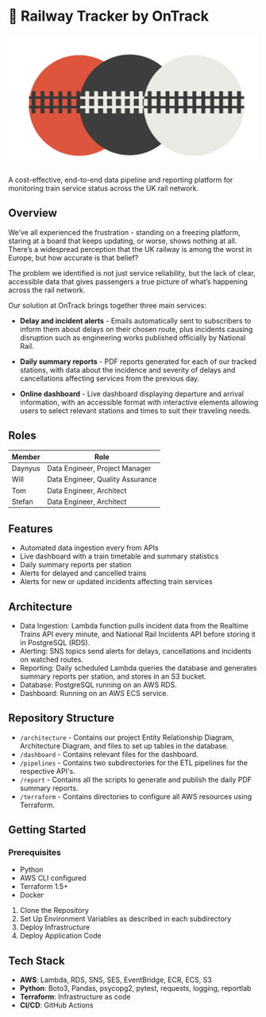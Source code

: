 # 🚆 Railway Tracker by OnTrack

![logo](./OnTrack.png)

A cost-effective, end-to-end data pipeline and reporting platform for monitoring train service status across the UK rail network.

## Overview

We’ve all experienced the frustration - standing on a freezing platform, staring at a board that keeps updating, or worse, shows nothing at all.
There’s a widespread perception that the UK railway is among the worst in Europe, but how accurate is that belief?

The problem we identified is not just service reliability, but the lack of clear, accessible data that gives passengers a true picture of what’s happening across the rail network.

Our solution at OnTrack brings together three main services:

- **Delay and incident alerts** - Emails automatically sent to subscribers to inform them about delays on their chosen route, plus incidents causing disruption such as engineering works published officially by National Rail.

- **Daily summary reports** - PDF reports generated for each of our tracked stations, with data about the incidence and severity of delays and cancellations affecting services from the previous day.

- **Online dashboard** - Live dashboard displaying departure and arrival information, with an accessible format with interactive elements allowing users to select relevant stations and times to suit their traveling needs.

## Roles

| Member    | Role                            |
|-----------|---------------------------------|
| Daynyus   | Data Engineer, Project Manager  |
| Will      | Data Engineer, Quality Assurance|
| Tom       | Data Engineer, Architect        |
| Stefan    | Data Engineer, Architect        |

## Features

- Automated data ingestion every from APIs
- Live dashboard with a train timetable and summary statistics
- Daily summary reports per station
- Alerts for delayed and cancelled trains
- Alerts for new or updated incidents affecting train services

## Architecture

- Data Ingestion: Lambda function pulls incident data from the Realtime Trains API every minute, and National Rail Incidents API before storing it in PostgreSQL (RDS).
- Alerting: SNS topics send alerts for delays, cancellations and incidents on watched routes.
- Reporting: Daily scheduled Lambda queries the database and generates summary reports per station, and stores in an S3 bucket.
- Database: PostgreSQL running on an AWS RDS.
- Dashboard: Running on an AWS ECS service.

## Repository Structure

- `/architecture` - Contains our project Entity Relationship Diagram, Architecture Diagram, and files to set up tables in the database.
- `/dashboard` - Contains relevant files for the dashboard.
- `/pipelines` - Contains two subdirectories for the ETL pipelines for the respective API's.
- `/report` - Contains all the scripts to generate and publish the daily PDF summary reports.
- `/terraform` - Contains directories to configure all AWS resources using Terraform.

## Getting Started

### Prerequisites
- Python
- AWS CLI configured
- Terraform 1.5+
- Docker

1. Clone the Repository
2. Set Up Environment Variables as described in each subdirectory
3. Deploy Infrastructure
4. Deploy Application Code

## Tech Stack

- **AWS**: Lambda, RDS, SNS, SES, EventBridge, ECR, ECS, S3
- **Python**: Boto3, Pandas, psycopg2, pytest, requests, logging, reportlab
- **Terraform**: Infrastructure as code
- **CI/CD**: GitHub Actions